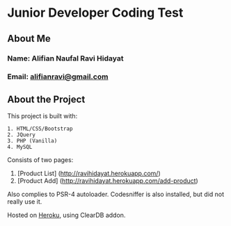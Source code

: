 # Junior Developer Coding Test

## About Me

### Name: Alifian Naufal Ravi Hidayat
### Email: alifianravi@gmail.com

## About the Project

This project is built with:

```
1. HTML/CSS/Bootstrap
2. JQuery
3. PHP (Vanilla)
4. MySQL
```

Consists of two pages:

1. [Product List] (http://ravihidayat.herokuapp.com/)
2. [Product Add] (http://ravihidayat.herokuapp.com/add-product)

Also complies to PSR-4 autoloader. Codesniffer is also installed, but did not really use it.

Hosted on [Heroku](heroku.com), using ClearDB addon.